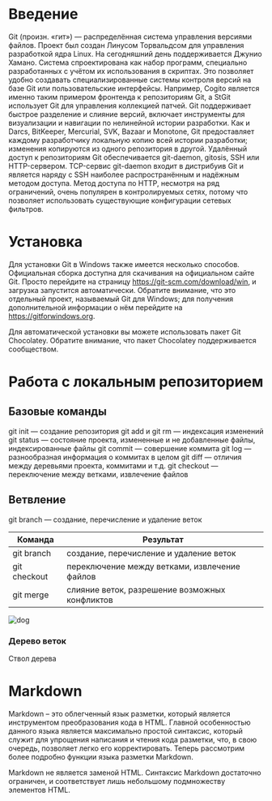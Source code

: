# Введение
Git (произн. «гит») — распределённая система управления версиями файлов. Проект был создан Линусом Торвальдсом для управления разработкой ядра Linux. На сегодняшний день поддерживается Джунио Хамано. Система спроектирована как набор программ, специально разработанных с учётом их использования в скриптах. Это позволяет удобно создавать специализированные системы контроля версий на базе Git или пользовательские интерфейсы. Например, Cogito является именно таким примером фронтенда к репозиториям Git, а StGit использует Git для управления коллекцией патчей. Git поддерживает быстрое разделение и слияние версий, включает инструменты для визуализации и навигации по нелинейной истории разработки. Как и Darcs, BitKeeper, Mercurial, SVK, Bazaar и Monotone, Git предоставляет каждому разработчику локальную копию всей истории разработки; изменения копируются из одного репозитория в другой. Удалённый доступ к репозиториям Git обеспечивается git-daemon, gitosis, SSH или HTTP-сервером. TCP-сервис git-daemon входит в дистрибуив Git и является наряду с SSH наиболее распространённым и надёжным методом доступа. Метод доступа по HTTP, несмотря на ряд ограничений, очень популярен в контролируемых сетях, потому что позволяет использовать существующие конфигурации сетевых фильтров.
# Установка
Для установки Git в Windows также имеется несколько способов. Официальная сборка доступна для скачивания на официальном сайте Git. Просто перейдите на страницу https://git-scm.com/download/win, и загрузка запустится автоматически. Обратите внимание, что это отдельный проект, называемый Git для Windows; для получения дополнительной информации о нём перейдите на https://gitforwindows.org.

Для автоматической установки вы можете использовать пакет Git Chocolatey. Обратите внимание, что пакет Chocolatey поддерживается сообществом.
# Работа с локальным репозиторием
## Базовые команды
git init — создание репозитория
git add и git rm — индексация изменений
git status — состояние проекта, измененные и не добавленные файлы, индексированные файлы
git commit — совершение коммита
git log — разнообразная информация о коммитах в целом
git diff — отличия между деревьями проекта, коммитами и т.д.
git checkout — переключение между ветками, извлечение файлов
## Ветвление
git branch — создание, перечисление и удаление веток

Команда | Результат
--------|------
git branch|создание, перечисление и удаление веток
git checkout| переключение между ветками, извлечение файлов
git merge| слияние веток, разрешение возможных конфликтов
![dog](https://justsovet.ru/wp-content/uploads/2016/11/sobaka-angliyskoy-korolevyi-1.jpg)
### Дерево веток
Ствол дерева
# Markdown
Markdown – это облегченный язык разметки, который является инструментом преобразования кода в HTML. Главной особенностью данного языка является максимально простой синтаксис, который служит для упрощения написания и чтения кода разметки, что, в свою очередь, позволяет легко его корректировать. Теперь рассмотрим более подробно функции языка разметки Markdown.

Markdown не является заменой HTML. Синтаксис Markdown достаточно ограничен, и соответствует лишь небольшому подмножеству элементов HTML.